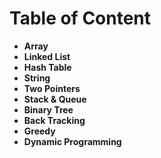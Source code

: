 # Table of Content

- **Array**
- **Linked List**
- **Hash Table**
- **String**
- **Two Pointers**
- **Stack & Queue**
- **Binary Tree**
- **Back Tracking**
- **Greedy**
- **Dynamic Programming**
